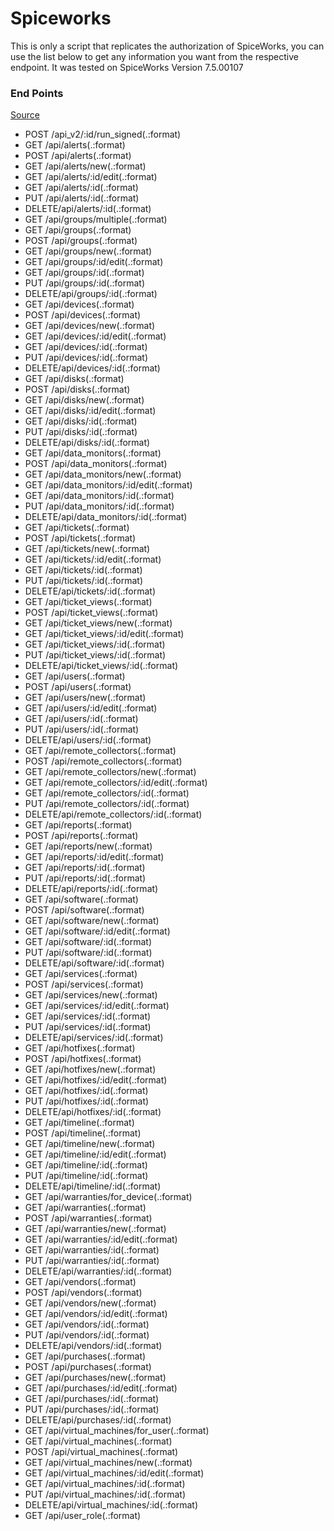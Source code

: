 # Spiceworks
This is only a script that replicates the authorization of SpiceWorks, you can use the list below to get any information you want from the respective endpoint. It was tested on SpiceWorks Version 7.5.00107

### End Points
[Source](https://community.spiceworks.com/topic/144808-spiceworks-api-question?page=1#entry-803046)
* POST /api_v2/:id/run_signed(.:format)
* GET /api/alerts(.:format)
* POST /api/alerts(.:format)
* GET /api/alerts/new(.:format)
* GET /api/alerts/:id/edit(.:format)
* GET /api/alerts/:id(.:format)
* PUT /api/alerts/:id(.:format)
* DELETE/api/alerts/:id(.:format)
* GET /api/groups/multiple(.:format)
* GET /api/groups(.:format)
* POST /api/groups(.:format)
* GET /api/groups/new(.:format)
* GET /api/groups/:id/edit(.:format)
* GET /api/groups/:id(.:format)
* PUT /api/groups/:id(.:format)
* DELETE/api/groups/:id(.:format)
* GET /api/devices(.:format)
* POST /api/devices(.:format)
* GET /api/devices/new(.:format)
* GET /api/devices/:id/edit(.:format)
* GET /api/devices/:id(.:format)
* PUT /api/devices/:id(.:format)
* DELETE/api/devices/:id(.:format)
* GET /api/disks(.:format)
* POST /api/disks(.:format)
* GET /api/disks/new(.:format)
* GET /api/disks/:id/edit(.:format)
* GET /api/disks/:id(.:format)
* PUT /api/disks/:id(.:format)
* DELETE/api/disks/:id(.:format)
* GET /api/data_monitors(.:format)
* POST /api/data_monitors(.:format)
* GET /api/data_monitors/new(.:format)
* GET /api/data_monitors/:id/edit(.:format)
* GET /api/data_monitors/:id(.:format)
* PUT /api/data_monitors/:id(.:format)
* DELETE/api/data_monitors/:id(.:format)
* GET /api/tickets(.:format)
* POST /api/tickets(.:format)
* GET /api/tickets/new(.:format)
* GET /api/tickets/:id/edit(.:format)
* GET /api/tickets/:id(.:format)
* PUT /api/tickets/:id(.:format)
* DELETE/api/tickets/:id(.:format)
* GET /api/ticket_views(.:format)
* POST /api/ticket_views(.:format)
* GET /api/ticket_views/new(.:format)
* GET /api/ticket_views/:id/edit(.:format)
* GET /api/ticket_views/:id(.:format)
* PUT /api/ticket_views/:id(.:format)
* DELETE/api/ticket_views/:id(.:format)
* GET /api/users(.:format)
* POST /api/users(.:format)
* GET /api/users/new(.:format)
* GET /api/users/:id/edit(.:format)
* GET /api/users/:id(.:format)
* PUT /api/users/:id(.:format)
* DELETE/api/users/:id(.:format)
* GET /api/remote_collectors(.:format)
* POST /api/remote_collectors(.:format)
* GET /api/remote_collectors/new(.:format)
* GET /api/remote_collectors/:id/edit(.:format)
* GET /api/remote_collectors/:id(.:format)
* PUT /api/remote_collectors/:id(.:format)
* DELETE/api/remote_collectors/:id(.:format)
* GET /api/reports(.:format)
* POST /api/reports(.:format)
* GET /api/reports/new(.:format)
* GET /api/reports/:id/edit(.:format)
* GET /api/reports/:id(.:format)
* PUT /api/reports/:id(.:format)
* DELETE/api/reports/:id(.:format)
* GET /api/software(.:format)
* POST /api/software(.:format)
* GET /api/software/new(.:format)
* GET /api/software/:id/edit(.:format)
* GET /api/software/:id(.:format)
* PUT /api/software/:id(.:format)
* DELETE/api/software/:id(.:format)
* GET /api/services(.:format)
* POST /api/services(.:format)
* GET /api/services/new(.:format)
* GET /api/services/:id/edit(.:format)
* GET /api/services/:id(.:format)
* PUT /api/services/:id(.:format)
* DELETE/api/services/:id(.:format)
* GET /api/hotfixes(.:format)
* POST /api/hotfixes(.:format)
* GET /api/hotfixes/new(.:format)
* GET /api/hotfixes/:id/edit(.:format)
* GET /api/hotfixes/:id(.:format)
* PUT /api/hotfixes/:id(.:format)
* DELETE/api/hotfixes/:id(.:format)
* GET /api/timeline(.:format)
* POST /api/timeline(.:format)
* GET /api/timeline/new(.:format)
* GET /api/timeline/:id/edit(.:format)
* GET /api/timeline/:id(.:format)
* PUT /api/timeline/:id(.:format)
* DELETE/api/timeline/:id(.:format)
* GET /api/warranties/for_device(.:format)
* GET /api/warranties(.:format)
* POST /api/warranties(.:format)
* GET /api/warranties/new(.:format)
* GET /api/warranties/:id/edit(.:format)
* GET /api/warranties/:id(.:format)
* PUT /api/warranties/:id(.:format)
* DELETE/api/warranties/:id(.:format)
* GET /api/vendors(.:format)
* POST /api/vendors(.:format)
* GET /api/vendors/new(.:format)
* GET /api/vendors/:id/edit(.:format)
* GET /api/vendors/:id(.:format)
* PUT /api/vendors/:id(.:format)
* DELETE/api/vendors/:id(.:format)
* GET /api/purchases(.:format)
* POST /api/purchases(.:format)
* GET /api/purchases/new(.:format)
* GET /api/purchases/:id/edit(.:format)
* GET /api/purchases/:id(.:format)
* PUT /api/purchases/:id(.:format)
* DELETE/api/purchases/:id(.:format)
* GET /api/virtual_machines/for_user(.:format)
* GET /api/virtual_machines(.:format)
* POST /api/virtual_machines(.:format)
* GET /api/virtual_machines/new(.:format)
* GET /api/virtual_machines/:id/edit(.:format)
* GET /api/virtual_machines/:id(.:format)
* PUT /api/virtual_machines/:id(.:format)
* DELETE/api/virtual_machines/:id(.:format)
* GET /api/user_role(.:format)
